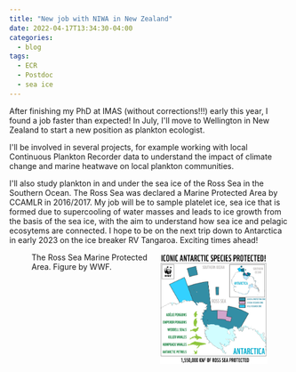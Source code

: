 ```yaml
---
title: "New job with NIWA in New Zealand"
date: 2022-04-17T13:34:30-04:00
categories:
  - blog
tags:
  - ECR
  - Postdoc
  - sea ice
---
```


After finishing my PhD at IMAS (without corrections!!!) early this year, I found a job faster than expected! In July, I'll move to Wellington in New Zealand to start a new position as plankton ecologist. 

I'll be involved in several projects, for example working with local Continuous Plankton Recorder data to understand the impact of climate change and marine heatwave on local plankton communities. 

I'll also study plankton in and under the sea ice of the Ross Sea in the Southern Ocean. The Ross Sea was declared a Marine Protected Area by CCAMLR in 2016/2017. 
My job will be to sample platelet ice, sea ice that is formed due to supercooling of water masses and leads to ice growth from the basis of the sea ice, with the aim to understand how sea ice and pelagic ecosytems are connected.
I hope to be on the next trip down to Antarctica in early 2023 on the ice breaker RV Tangaroa. Exciting times ahead!

<figure>
   <img src="/assets/images/rosssea_iconic_species_protected.png" style="float: right;" height = "200" alt="">
   <figcaption> The Ross Sea Marine Protected Area. Figure by WWF. </figcaption>
</figure>
